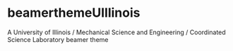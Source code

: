 beamerthemeUIllinois
====================

A University of Illinois / Mechanical Science and Engineering / Coordinated Science Laboratory beamer theme
